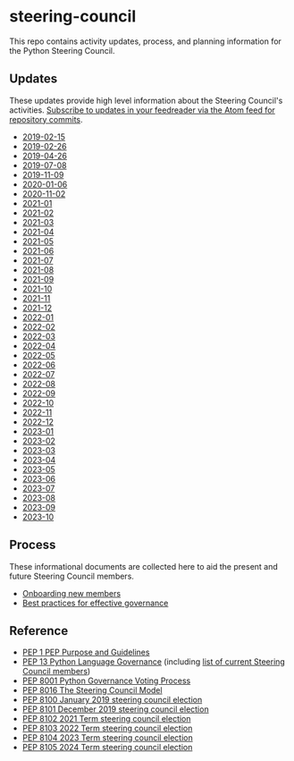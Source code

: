 # steering-council

This repo contains activity updates, process, and planning information for the Python Steering Council.

## Updates

These updates provide high level information about the Steering Council's
activities. [Subscribe to updates in your feedreader via the Atom 
feed for repository commits](https://github.com/python/steering-council/commits/main.atom).

<!-- [[[cog
import glob
filenames = sorted(glob.glob("updates/*steering-council-update.md"))
for filename in filenames:
    date = (
        filename.removeprefix("updates/")
        .removesuffix("steering-council-update.md")
        .rstrip("-_")
    )
    print(f"- [{date}]({filename})")
]]] -->
- [2019-02-15](updates/2019-02-15_steering-council-update.md)
- [2019-02-26](updates/2019-02-26_steering-council-update.md)
- [2019-04-26](updates/2019-04-26_steering-council-update.md)
- [2019-07-08](updates/2019-07-08_steering-council-update.md)
- [2019-11-09](updates/2019-11-09-steering-council-update.md)
- [2020-01-06](updates/2020-01-06-steering-council-update.md)
- [2020-11-02](updates/2020-11-02-steering-council-update.md)
- [2021-01](updates/2021-01-steering-council-update.md)
- [2021-02](updates/2021-02-steering-council-update.md)
- [2021-03](updates/2021-03-steering-council-update.md)
- [2021-04](updates/2021-04-steering-council-update.md)
- [2021-05](updates/2021-05-steering-council-update.md)
- [2021-06](updates/2021-06-steering-council-update.md)
- [2021-07](updates/2021-07-steering-council-update.md)
- [2021-08](updates/2021-08-steering-council-update.md)
- [2021-09](updates/2021-09-steering-council-update.md)
- [2021-10](updates/2021-10-steering-council-update.md)
- [2021-11](updates/2021-11-steering-council-update.md)
- [2021-12](updates/2021-12-steering-council-update.md)
- [2022-01](updates/2022-01-steering-council-update.md)
- [2022-02](updates/2022-02-steering-council-update.md)
- [2022-03](updates/2022-03-steering-council-update.md)
- [2022-04](updates/2022-04-steering-council-update.md)
- [2022-05](updates/2022-05-steering-council-update.md)
- [2022-06](updates/2022-06-steering-council-update.md)
- [2022-07](updates/2022-07-steering-council-update.md)
- [2022-08](updates/2022-08-steering-council-update.md)
- [2022-09](updates/2022-09-steering-council-update.md)
- [2022-10](updates/2022-10-steering-council-update.md)
- [2022-11](updates/2022-11-steering-council-update.md)
- [2022-12](updates/2022-12-steering-council-update.md)
- [2023-01](updates/2023-01-steering-council-update.md)
- [2023-02](updates/2023-02-steering-council-update.md)
- [2023-03](updates/2023-03-steering-council-update.md)
- [2023-04](updates/2023-04-steering-council-update.md)
- [2023-05](updates/2023-05-steering-council-update.md)
- [2023-06](updates/2023-06-steering-council-update.md)
- [2023-07](updates/2023-07-steering-council-update.md)
- [2023-08](updates/2023-08-steering-council-update.md)
- [2023-09](updates/2023-09-steering-council-update.md)
- [2023-10](updates/2023-10-steering-council-update.md)
<!-- [[[end]]] -->

## Process

These informational documents are collected here to aid the present and
future Steering Council members.

- [Onboarding new members](process/onboarding.md)
- [Best practices for effective governance](process/best-practices.md)

## Reference

- [PEP 1 PEP Purpose and Guidelines](https://peps.python.org/pep-0001/)
- [PEP 13 Python Language Governance](https://peps.python.org/pep-0013/) (including [list of current Steering Council members](https://www.python.org/dev/peps/pep-0013/#current-steering-council))
- [PEP 8001 Python Governance Voting Process](https://peps.python.org/pep-8001/)
- [PEP 8016 The Steering Council Model](https://peps.python.org/pep-8016/)
- [PEP 8100 January 2019 steering council election](https://peps.python.org/pep-8100/)
- [PEP 8101 December 2019 steering council election](https://peps.python.org/pep-8101/)
- [PEP 8102 2021 Term steering council election](https://peps.python.org/pep-8102/)
- [PEP 8103 2022 Term steering council election](https://peps.python.org/pep-8103/)
- [PEP 8104 2023 Term steering council election](https://peps.python.org/pep-8104/)
- [PEP 8105 2024 Term steering council election](https://peps.python.org/pep-8105/)
